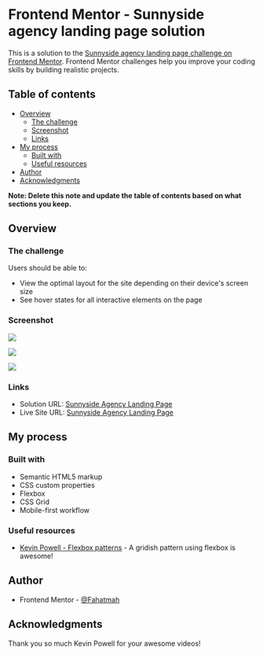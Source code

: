 # Frontend Mentor - Sunnyside agency landing page solution

This is a solution to the [Sunnyside agency landing page challenge on Frontend Mentor](https://www.frontendmentor.io/challenges/sunnyside-agency-landing-page-7yVs3B6ef). Frontend Mentor challenges help you improve your coding skills by building realistic projects.

## Table of contents

- [Overview](#overview)
  - [The challenge](#the-challenge)
  - [Screenshot](#screenshot)
  - [Links](#links)
- [My process](#my-process)
  - [Built with](#built-with)
  - [Useful resources](#useful-resources)
- [Author](#author)
- [Acknowledgments](#acknowledgments)

**Note: Delete this note and update the table of contents based on what sections you keep.**

## Overview

### The challenge

Users should be able to:

- View the optimal layout for the site depending on their device's screen size
- See hover states for all interactive elements on the page

### Screenshot

![](/screenshots/desktop-view.png)

![](/screenshots/mobile-view.png)

![](/screenshots/mobile-menu.png)

### Links

- Solution URL: [Sunnyside Agency Landing Page](https://github.com/Fahatmah/sunnyside-agency-landing-page-main.git)
- Live Site URL: [Sunnyside Agency Landing Page](https://sunnyside-agency-fem-challenge.netlify.app/)

## My process

### Built with

- Semantic HTML5 markup
- CSS custom properties
- Flexbox
- CSS Grid
- Mobile-first workflow

### Useful resources

- [Kevin Powell - Flexbox patterns](https://www.youtube.com/watch?v=vQAvjof1oe4&t=619s) - A gridish pattern using flexbox is awesome!

## Author

- Frontend Mentor - [@Fahatmah](https://www.frontendmentor.io/profile/Fahatmah)

## Acknowledgments

Thank you so much Kevin Powell for your awesome videos!
